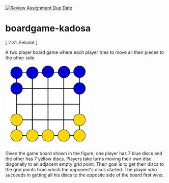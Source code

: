 [![Review Assignment Due Date](https://classroom.github.com/assets/deadline-readme-button-24ddc0f5d75046c5622901739e7c5dd533143b0c8e959d652212380cedb1ea36.svg)](https://classroom.github.com/a/1_hdBt_5)
# boardgame-kadosa
[ 2.31. Feladat ]

A two player board game where each player tries to move all their pieces to the other side

![img.png](img.png)

Given the game board shown in the figure, one player has 7 blue discs and the other has 7 yellow discs. Players take turns moving their own disc diagonally to an adjacent empty grid point. Their goal is to get their discs to the grid points from which the opponent's discs started. The player who succeeds in getting all his discs to the opposite side of the board first wins.



